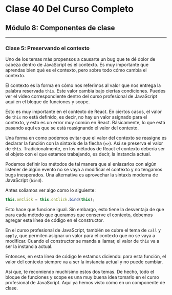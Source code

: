 # Clase 40 Del Curso Completo

## Módulo 8: Componentes de clase

---
### Clase 5: Preservando el contexto


Uno de los temas más propensos a causarte un bug que te dé dolor de cabeza dentro de JavaScript es el contexto. Es muy importante que aprendas bien qué es el contexto, pero sobre todo cómo cambia el contexto.

El contexto es la forma en cómo nos referimos al valor que nos entrega la palabra reservada `this`. Este valor cambia bajo ciertas condiciones. Puedes ver el vídeo correspondiente dentro del curso profesional de JavaScript aquí en el bloque de funciones y scope. 

Esto es muy importante en el contexto de React. En ciertos casos, el valor de `this` no está definido, es decir, no hay un valor asignado para el contexto, y esto es un error muy común en React. Básicamente, lo que está pasando aquí es que se está reasignando el valor del contexto.

Una forma en como podemos evitar que el valor del contexto se reasigne es declarar la función con la sintaxis de la flecha (`=>`). Así se preserva el valor de `this`. Tradicionalmente, en los métodos de React el contexto debería ser el objeto con el que estamos trabajando, es decir, la instancia actual.

Podemos definir los métodos de tal manera que al enlazarlos con algún listener de algún evento no se vaya a modificar el contexto y no tengamos bugs inesperados. Una alternativa es aprovechar la sintaxis moderna de JavaScript (`bind`). 

Antes solíamos ver algo como lo siguiente:

```javascript
this.onClick = this.onClick.bind(this);
```

Esto hace que funcione igual. Sin embargo, esto tiene la desventaja de que para cada método que queramos que conserve el contexto, debemos agregar esta línea de código en el constructor.

En el curso profesional de JavaScript, también se cubre el tema de `call` y `apply`, que permiten asignar un valor para el contexto que no se vaya a modificar. Cuando el constructor se manda a llamar, el valor de `this` va a ser la instancia actual.

Entonces, en esta línea de código le estamos diciendo: para esta función, el valor del contexto siempre va a ser la instancia actual y no puede cambiar. 

Así que, te recomiendo muchísimo estos dos temas. De hecho, todo el bloque de funciones y scope es una muy buena idea tomarlo en el curso profesional de JavaScript. Aquí ya hemos visto cómo en un componente de clase.
